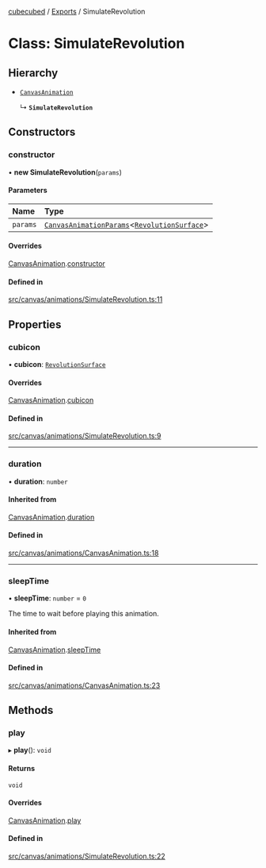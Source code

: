 [cubecubed](/reference/README.md) / [Exports](/reference/modules.md) / SimulateRevolution

# Class: SimulateRevolution

## Hierarchy

- [`CanvasAnimation`](/reference/classes/CanvasAnimation.md)

  ↳ **`SimulateRevolution`**

## Constructors

### constructor

• **new SimulateRevolution**(`params`)

#### Parameters

| Name | Type |
| :------ | :------ |
| `params` | [`CanvasAnimationParams`](/reference/interfaces/CanvasAnimationParams.md)<[`RevolutionSurface`](/reference/classes/RevolutionSurface.md)\> |

#### Overrides

[CanvasAnimation](/reference/classes/CanvasAnimation.md).[constructor](/reference/classes/CanvasAnimation.md#constructor)

#### Defined in

[src/canvas/animations/SimulateRevolution.ts:11](https://github.com/imaphatduc/cubecubed/blob/cb0c39f/src/canvas/animations/SimulateRevolution.ts#L11)

## Properties

### cubicon

• **cubicon**: [`RevolutionSurface`](/reference/classes/RevolutionSurface.md)

#### Overrides

[CanvasAnimation](/reference/classes/CanvasAnimation.md).[cubicon](/reference/classes/CanvasAnimation.md#cubicon)

#### Defined in

[src/canvas/animations/SimulateRevolution.ts:9](https://github.com/imaphatduc/cubecubed/blob/cb0c39f/src/canvas/animations/SimulateRevolution.ts#L9)

___

### duration

• **duration**: `number`

#### Inherited from

[CanvasAnimation](/reference/classes/CanvasAnimation.md).[duration](/reference/classes/CanvasAnimation.md#duration)

#### Defined in

[src/canvas/animations/CanvasAnimation.ts:18](https://github.com/imaphatduc/cubecubed/blob/cb0c39f/src/canvas/animations/CanvasAnimation.ts#L18)

___

### sleepTime

• **sleepTime**: `number` = `0`

The time to wait before playing this animation.

#### Inherited from

[CanvasAnimation](/reference/classes/CanvasAnimation.md).[sleepTime](/reference/classes/CanvasAnimation.md#sleeptime)

#### Defined in

[src/canvas/animations/CanvasAnimation.ts:23](https://github.com/imaphatduc/cubecubed/blob/cb0c39f/src/canvas/animations/CanvasAnimation.ts#L23)

## Methods

### play

▸ **play**(): `void`

#### Returns

`void`

#### Overrides

[CanvasAnimation](/reference/classes/CanvasAnimation.md).[play](/reference/classes/CanvasAnimation.md#play)

#### Defined in

[src/canvas/animations/SimulateRevolution.ts:22](https://github.com/imaphatduc/cubecubed/blob/cb0c39f/src/canvas/animations/SimulateRevolution.ts#L22)
